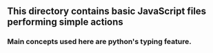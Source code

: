 ## This directory contains basic JavaScript files performing simple actions

### Main concepts used here are python's typing feature.
